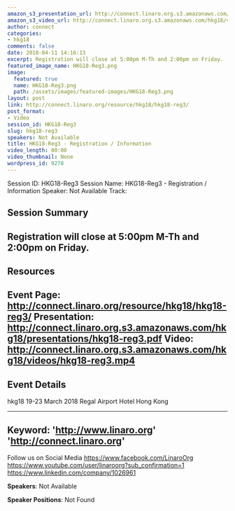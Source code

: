 ```yaml
---
amazon_s3_presentation_url: http://connect.linaro.org.s3.amazonaws.com/hkg18/presentations/hkg18-reg3.pdf
amazon_s3_video_url: http://connect.linaro.org.s3.amazonaws.com/hkg18/videos/hkg18-reg3.mp4
author: connect
categories:
- hkg18
comments: false
date: 2018-04-11 14:16:13
excerpt: Registration will close at 5:00pm M-Th and 2:00pm on Friday.
featured_image_name: HKG18-Reg3.png
image:
  featured: true
  name: HKG18-Reg3.png
  path: /assets/images/featured-images/HKG18-Reg3.png
layout: post
link: http://connect.linaro.org/resource/hkg18/hkg18-reg3/
post_format:
- Video
session_id: HKG18-Reg3
slug: hkg18-reg3
speakers: Not Available
title: HKG18-Reg3 - Registration / Information
video_length: 00:00
video_thumbnail: None
wordpress_id: 9278
---
```


Session ID: HKG18-Reg3
Session Name: HKG18-Reg3 - Registration / Information
Speaker: Not Available
Track: 


## Session Summary
Registration will close at 5:00pm M-Th and 2:00pm on Friday.
---------------------------------------------------
## Resources
Event Page: http://connect.linaro.org/resource/hkg18/hkg18-reg3/
Presentation: http://connect.linaro.org.s3.amazonaws.com/hkg18/presentations/hkg18-reg3.pdf
Video: http://connect.linaro.org.s3.amazonaws.com/hkg18/videos/hkg18-reg3.mp4
 ---------------------------------------------------
## Event Details
hkg18
19-23 March 2018 
Regal Airport Hotel Hong Kong

---------------------------------------------------
Keyword: 
'http://www.linaro.org'
'http://connect.linaro.org'
---------------------------------------------------
Follow us on Social Media
https://www.facebook.com/LinaroOrg
https://www.youtube.com/user/linaroorg?sub_confirmation=1
https://www.linkedin.com/company/1026961

**Speakers**: Not Available

**Speaker Positions**: Not Found
